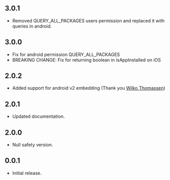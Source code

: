 ## 3.0.1

* Removed QUERY_ALL_PACKAGES users permission and replaced it with queries in android.

## 3.0.0

* Fix for android permission QUERY_ALL_PACKAGES
* BREAKING CHANGE: Fix for returning boolean in isAppInstalled on iOS

## 2.0.2

* Added support for android v2 embedding (Thank you [Wilko Thomassen](https://github.com/WilkoThomassen))

## 2.0.1

* Updated documentation.

## 2.0.0

* Null safety version.

## 0.0.1

* Initial release.

